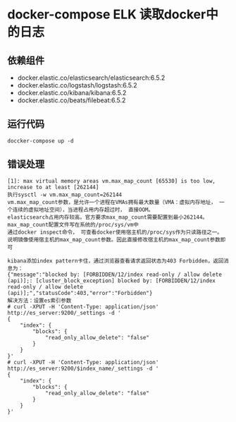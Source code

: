 # docker-compose ELK 读取docker中的日志
## 依赖组件
* docker.elastic.co/elasticsearch/elasticsearch:6.5.2
* docker.elastic.co/logstash/logstash:6.5.2
* docker.elastic.co/kibana/kibana:6.5.2
* docker.elastic.co/beats/filebeat:6.5.2

## 运行代码
```
doccker-compose up -d
```

## 错误处理
```
[1]: max virtual memory areas vm.max_map_count [65530] is too low, increase to at least [262144]
执行sysctl -w vm.max_map_count=262144
vm.max_map_count参数，是允许一个进程在VMAs拥有最大数量（VMA：虚拟内存地址， 一个连续的虚拟地址空间），当进程占用内存超过时， 直接OOM。
elasticsearch占用内存较高。官方要求max_map_count需要配置到最小262144。
max_map_count配置文件写在系统的/proc/sys/vm中
通过docker inspect命令， 可查看docker使用宿主机的/proc/sys作为只读路径之一。
说明镜像使用宿主机的max_map_count参数。因此直接修改宿主机的max_map_count参数即可
```
```
kibana添加index pattern卡住，通过浏览器查看请求返回状态为403 Forbidden，返回消息为：
{"message":"blocked by: [FORBIDDEN/12/index read-only / allow delete (api)];: [cluster_block_exception] blocked by: [FORBIDDEN/12/index read-only / allow delete (api)];","statusCode":403,"error":"Forbidden"}
解决方法：设置es索引参数
# curl -XPUT -H 'Content-Type: application/json' http://es_server:9200/_settings -d '
{
    "index": {
        "blocks": {
            "read_only_allow_delete": "false"
        }
    }
}'
# curl -XPUT -H 'Content-Type: application/json' http://es_server:9200/$index_name/_settings -d '
{
    "index": {
        "blocks": {
            "read_only_allow_delete": "false"
        }
    }
}'
```